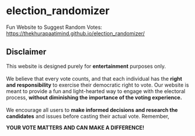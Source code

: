 # election_randomizer
Fun Website to Suggest Random Votes:
https://thekhurapaatimind.github.io/election_randomizer/

## Disclaimer

This website is designed purely for <b>entertainment</b> purposes only.<br><br>We believe that every
vote counts, and that each individual has the <b>right and responsibility</b> to exercise their democratic right to vote. Our website is meant to provide a fun and light-hearted way to engage with the electoral process, <b>without diminishing the importance of the voting experience.</b> <br><br> We encourage all users to <b>make informed decisions and research the candidates</b> and issues before casting their actual vote. Remember, <br> <p class='text-uppercase'><b>YOUR VOTE MATTERS AND CAN MAKE A DIFFERENCE!</b></p>
